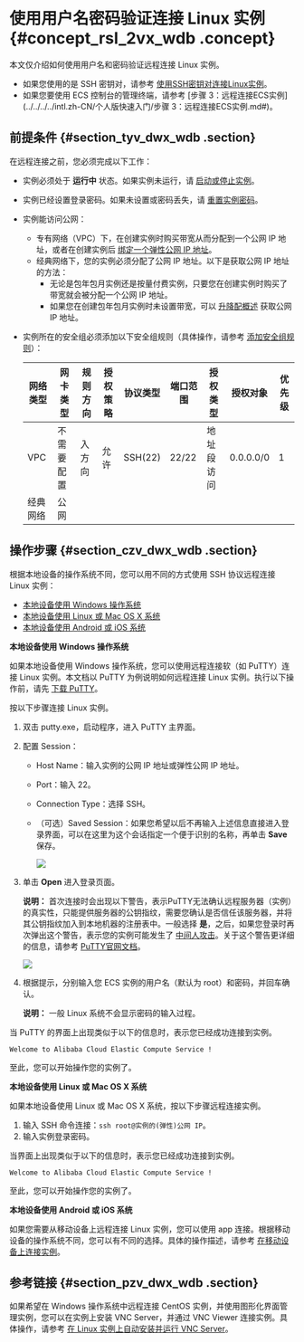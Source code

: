 # 使用用户名密码验证连接 Linux 实例 {#concept_rsl_2vx_wdb .concept}

本文仅介绍如何使用用户名和密码验证远程连接 Linux 实例。

-   如果您使用的是 SSH 密钥对，请参考 [使用SSH密钥对连接Linux实例](intl.zh-CN/用户指南/连接实例/使用SSH密钥对连接Linux实例.md#)。
-   如果您要使用 ECS 控制台的管理终端，请参考 [步骤 3：远程连接ECS实例](../../../../intl.zh-CN/个人版快速入门/步骤 3：远程连接ECS实例.md#)。

## 前提条件 {#section_tyv_dwx_wdb .section}

在远程连接之前，您必须完成以下工作：

-   实例必须处于 **运行中** 状态。如果实例未运行，请 [启动或停止实例](intl.zh-CN/用户指南/实例/启动或停止实例.md#)。
-   实例已经设置登录密码。如果未设置或密码丢失，请 [重置实例密码](intl.zh-CN/用户指南/实例/重置实例密码.md#)。
-   实例能访问公网：
    -   专有网络（VPC）下，在创建实例时购买带宽从而分配到一个公网 IP 地址，或者在创建实例后 [绑定一个弹性公网 IP 地址](https://www.alibabacloud.com/help/doc-detail/27714.htm)。
    -   经典网络下，您的实例必须分配了公网 IP 地址。以下是获取公网 IP 地址的方法：
        -   无论是包年包月实例还是按量付费实例，只要您在创建实例时购买了带宽就会被分配一个公网 IP 地址。
        -   如果您在创建包年包月实例时未设置带宽，可以 [升降配概述](intl.zh-CN/用户指南/实例/升降配/升降配概述.md#) 获取公网 IP 地址。
-   实例所在的安全组必须添加以下安全组规则（具体操作，请参考 [添加安全组规则](intl.zh-CN/用户指南/安全组/添加安全组规则.md#)）：

    |网络类型|网卡类型|规则方向|授权策略|协议类型|端口范围|授权类型|授权对象|优先级|
    |----|----|----|----|----|----|----|----|---|
    |VPC|不需要配置|入方向|允许|SSH\(22\)|22/22|地址段访问|0.0.0.0/0|1|
    |经典网络|公网|


## 操作步骤 {#section_czv_dwx_wdb .section}

根据本地设备的操作系统不同，您可以用不同的方式使用 SSH 协议远程连接 Linux 实例：

-   [本地设备使用 Windows 操作系统](#windows)
-   [本地设备使用 Linux 或 Mac OS X 系统](#linux)
-   [本地设备使用 Android 或 iOS 系统](#mobile)

**本地设备使用 Windows 操作系统**

如果本地设备使用 Windows 操作系统，您可以使用远程连接软（如 PuTTY）连接 Linux 实例。本文档以 PuTTY 为例说明如何远程连接 Linux 实例。执行以下操作前，请先 [下载 PuTTY](http://www.chiark.greenend.org.uk/~sgtatham/putty/)。

按以下步骤连接 Linux 实例。

1.  双击 putty.exe，启动程序，进入 PuTTY 主界面。
2.  配置 Session：
    -   Host Name：输入实例的公网 IP 地址或弹性公网 IP 地址。
    -   Port：输入 22。
    -   Connection Type：选择 SSH。
    -   （可选）Saved Session：如果您希望以后不再输入上述信息直接进入登录界面，可以在这里为这个会话指定一个便于识别的名称，再单击 **Save** 保存。

        ![](http://static-aliyun-doc.oss-cn-hangzhou.aliyuncs.com/assets/img/9621/5249_zh-CN.gif)

3.  单击 **Open** 进入登录页面。

    **说明：** 首次连接时会出现以下警告，表示PuTTY无法确认远程服务器（实例）的真实性，只能提供服务器的公钥指纹，需要您确认是否信任该服务器，并将其公钥指纹加入到本地机器的注册表中。一般选择 **是**，之后，如果您登录时再次弹出这个警告，表示您的实例可能发生了 [中间人攻击](https://en.wikipedia.org/wiki/Man-in-the-middle_attack)。关于这个警告更详细的信息，请参考 [PuTTY官网文档](https://the.earth.li/~sgtatham/putty/0.70/htmldoc/Chapter2.html#gs-hostkey)。

    ![](http://static-aliyun-doc.oss-cn-hangzhou.aliyuncs.com/assets/img/9621/5251_zh-CN.png)

4.  根据提示，分别输入您 ECS 实例的用户名（默认为 root）和密码，并回车确认。

    **说明：** 一般 Linux 系统不会显示密码的输入过程。


当 PuTTY 的界面上出现类似于以下的信息时，表示您已经成功连接到实例。

```
Welcome to Alibaba Cloud Elastic Compute Service !
```

至此，您可以开始操作您的实例了。

**本地设备使用 Linux 或 Mac OS X 系统**

如果本地设备使用 Linux 或 Mac OS X 系统，按以下步骤远程连接实例。

1.  输入 SSH 命令连接：`ssh root@实例的(弹性)公网 IP`。
2.  输入实例登录密码。

当界面上出现类似于以下的信息时，表示您已经成功连接到实例。

```
Welcome to Alibaba Cloud Elastic Compute Service !
```

至此，您可以开始操作您的实例了。

**本地设备使用 Android 或 iOS 系统**

如果您需要从移动设备上远程连接 Linux 实例，您可以使用 app 连接。根据移动设备的操作系统不同，您可以有不同的选择。具体的操作描述，请参考 [在移动设备上连接实例](intl.zh-CN/用户指南/连接实例/在移动设备上连接实例.md#)。

## 参考链接 {#section_pzv_dwx_wdb .section}

如果希望在 Windows 操作系统中远程连接 CentOS 实例，并使用图形化界面管理实例，您可以在实例上安装 VNC Server，并通过 VNC Viewer 连接实例。具体操作，请参考 [在 Linux 实例上自动安装并运行 VNC Server](https://www.alibabacloud.com/help/faq-detail/41181.htm)。

